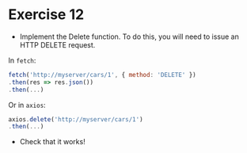 # Exercise 12

- Implement the Delete function. To do this, you will need to issue an HTTP DELETE request.

In `fetch`:

```javascript
fetch('http://myserver/cars/1', { method: 'DELETE' })
.then(res => res.json())
.then(...)
```

Or in `axios`:

```javascript
axios.delete('http://myserver/cars/1')
.then(...)
```

- Check that it works!
